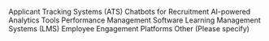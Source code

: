 Applicant Tracking Systems (ATS)
Chatbots for Recruitment
AI-powered Analytics Tools
Performance Management Software
Learning Management Systems (LMS)
Employee Engagement Platforms
Other (Please specify)